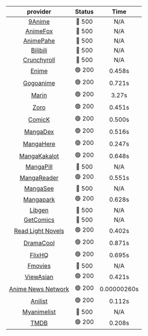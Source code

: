 | **provider** | **Status** | **Time** |
|:--------:|:------:|:----:|
| [9Anime](https://9anime.pl) | 🔴 500 | N/A |
| [AnimeFox](https://animefox.tv) | 🔴 500 | N/A |
| [AnimePahe](https://animepahe.com) | 🔴 500 | N/A |
| [Bilibili](https://bilibili.tv) | 🔴 500 | N/A |
| [Crunchyroll](https://cronchy.consumet.stream) | 🔴 500 | N/A |
|  [Enime](https://enime.moe)  | 🟢 200 | 0.458s |
|  [Gogoanime](https://gogoanime.gr)  | 🟢 200 | 0.721s |
|  [Marin](https://marin.moe)  | 🟢 200 | 3.27s |
|  [Zoro](https://zoro.to)  | 🟢 200 | 0.451s |
|  [ComicK](https://comick.app)  | 🟢 200 | 0.500s |
|  [MangaDex](https://mangadex.org)  | 🟢 200 | 0.516s |
|  [MangaHere](http://www.mangahere.cc)  | 🟢 200 | 0.247s |
|  [MangaKakalot](https://mangakakalot.com)  | 🟢 200 | 0.648s |
| [MangaPill](https://mangapill.com) | 🔴 500 | N/A |
|  [MangaReader](https://mangareader.to)  | 🟢 200 | 0.551s |
| [MangaSee](https://mangasee123.com) | 🔴 500 | N/A |
|  [Mangapark](https://v2.mangapark.net)  | 🟢 200 | 0.628s |
| [Libgen](http://libgen) | 🔴 500 | N/A |
| [GetComics](https://getcomics.info/) | 🔴 500 | N/A |
|  [Read Light Novels](https://readlightnovels.net)  | 🟢 200 | 0.402s |
|  [DramaCool](https://www1.dramacool.cr)  | 🟢 200 | 0.871s |
|  [FlixHQ](https://flixhq.to)  | 🟢 200 | 0.695s |
| [Fmovies](https://fmovies.to) | 🔴 500 | N/A |
|  [ViewAsian](https://viewasian.co)  | 🟢 200 | 0.421s |
|  [Anime News Network](https://www.animenewsnetwork.com)  | 🟢 200 | 0.00000260s |
|  [Anilist](https://anilist.co)  | 🟢 200 | 0.112s |
| [Myanimelist](https://myanimelist.net/) | 🔴 500 | N/A |
|  [TMDB](https://www.themoviedb.org)  | 🟢 200 | 0.208s |
